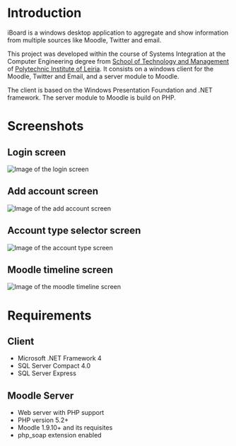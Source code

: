 # Introduction #
iBoard is a windows desktop application to aggregate and show information from multiple sources like Moodle, Twitter and email.

This project was developed within the course of Systems Integration at the Computer Engineering degree from [School of Technology and Management](http://www.estg.ipleiria.pt/) of [Polytechnic Institute of Leiria](http://www.ipleiria.pt/). It consists on a windows client for the Moodle, Twitter and Email, and a server module to Moodle.

The client is based on the Windows Presentation Foundation and .NET framework. The server module to Moodle is build on PHP.


# Screenshots #
## Login screen ##
<img src='http://iboard-is.googlecode.com/svn/wiki/images/01-login.jpg' alt='Image of the login screen' />

## Add account screen ##
<img src='http://iboard-is.googlecode.com/svn/wiki/images/02-add_account.jpg' alt='Image of the add account screen' />

## Account type selector screen ##
<img src='http://iboard-is.googlecode.com/svn/wiki/images/03-add_account_type.jpg' alt='Image of the account type screen' />

## Moodle timeline screen ##
<img src='http://iboard-is.googlecode.com/svn/wiki/images/05-moodle_timeline.jpg' alt='Image of the moodle timeline screen' />


# Requirements #
## Client ##
  * Microsoft .NET Framework 4
  * SQL Server Compact 4.0
  * SQL Server Express

## Moodle Server ##
  * Web server with PHP support
  * PHP version 5.2+
  * Moodle 1.9.10+ and its requisites
  * php\_soap extension enabled